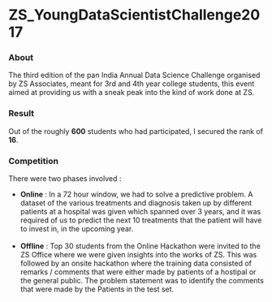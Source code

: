 # ZS_YoungDataScientistChallenge2017
### About 
The third edition of the pan India Annual Data Science Challenge organised by ZS Associates, meant for 3rd and 4th year college students, this event aimed at providing us with a sneak peak into the kind of work done at ZS. 

### Result
Out of the roughly <b>600</b> students who had participated, I secured the rank of <b>16</b>.

### Competition
There were two phases involved : 
<ul>
  <li><b>Online</b> : In a 72 hour window, we had to solve a predictive problem. A dataset of the various treatments and diagnosis taken up by different patients at a hospital was given which spanned over 3 years, and it was required of us to predict the next 10 treatments that the patient will have to invest in, in the upcoming year.
  </li><br>
  <li><b>Offline</b> : Top 30 students from the Online Hackathon were invited to the ZS Office where we were given insights into the works of ZS. This was followed by an onsite hackathon where the training data consisted of remarks / comments that were either made by patients of a hostipal or the general public. The problem statement was to identify the comments that were made by the Patients in the test set.</li>
</ul>
